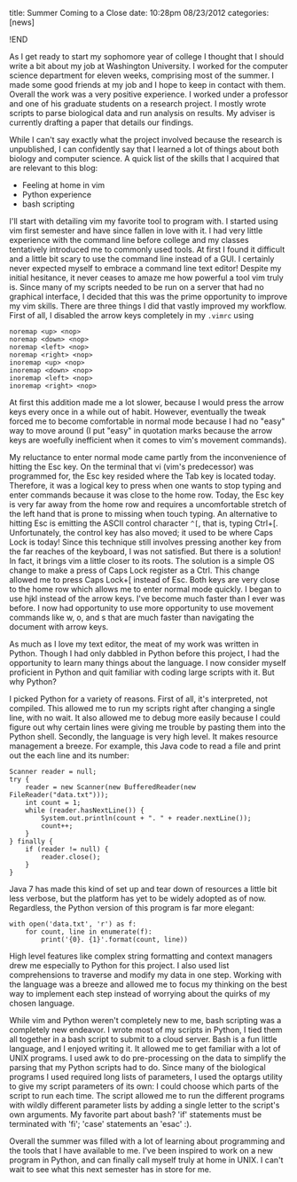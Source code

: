 title: Summer Coming to a Close
date: 10:28pm 08/23/2012
categories: [news]

!END

As I get ready to start my sophomore year of college I thought that I should
write a bit about my job at Washington University. I worked for the computer
science department for eleven weeks, comprising most of the summer. I made some
good friends at my job and I hope to keep in contact with them. Overall the
work was a very positive experience. I worked under a professor and one of his
graduate students on a research project. I mostly wrote scripts to parse
biological data and run analysis on results. My adviser is currently drafting a
paper that details our findings.

While I can't say exactly what the project involved because the research is
unpublished, I can confidently say that I learned a lot of things about both
biology and computer science. A quick list of the skills that I acquired that
are relevant to this blog:

* Feeling at home in vim
* Python experience
* bash scripting

I'll start with detailing vim  my favorite tool to program with. I started
using vim first semester and have since fallen in love with it. I had very
little experience with the command line before college and my classes
tentatively introduced me to commonly used tools. At first I found it difficult
and a little bit scary to use the command line instead of a GUI. I certainly
never expected myself to embrace a command line text editor! Despite my initial
hesitance, it never ceases to amaze me how powerful a tool vim truly is. Since
many of my scripts needed to be run on a server that had no graphical
interface, I decided that this was the prime opportunity to improve my vim
skills. There are three things I did that vastly improved my workflow. First of
all, I disabled the arrow keys completely in my `.vimrc` using

    noremap <up> <nop>
    noremap <down> <nop>
    noremap <left> <nop>
    noremap <right> <nop>
    inoremap <up> <nop>
    inoremap <down> <nop>
    inoremap <left> <nop>
    inoremap <right> <nop>

At first this addition made me a lot slower, because I would press the arrow
keys every once in a while out of habit. However, eventually the tweak forced
me to become comfortable in normal mode because I had no "easy" way to move
around (I put "easy" in quotation marks because the arrow keys are woefully
inefficient when it comes to vim's movement commands).

My reluctance to enter normal mode came partly from the inconvenience of
hitting the Esc key. On the terminal that vi (vim's predecessor) was programmed
for, the Esc key resided where the Tab key is located today. Therefore, it was
a logical key to press when one wants to stop typing and enter commands because
it was close to the home row. Today, the Esc key is very far away from the home
row and requires a uncomfortable stretch of the left hand that is prone to
missing when touch typing. An alternative to hitting Esc is emitting the ASCII
control character `^[`, that is, typing Ctrl+[. Unfortunately, the control key
has also moved; it used to be where Caps Lock is today! Since this technique
still involves pressing another key from the far reaches of the keyboard, I was
not satisfied. But there is a solution! In fact, it brings vim a little closer
to its roots. The solution is a simple OS change to make a press of Caps Lock
register as a Ctrl. This change allowed me to press Caps Lock+[ instead of Esc.
Both keys are very close to the home row which allows me to enter normal mode
quickly. I began to use hjkl instead of the arrow keys. I've become much faster
than I ever was before. I now had opportunity to use more opportunity to use
movement commands like w, o, and s that are much faster than navigating the
document with arrow keys.

As much as I love my text editor, the meat of my work was written in Python.
Though I had only dabbled in Python before this project, I had the opportunity
to learn many things about the language. I now consider myself proficient in
Python and quit familiar with coding large scripts with it. But why Python?

I picked Python for a variety of reasons. First of all, it's interpreted, not
compiled. This allowed me to run my scripts right after changing a single line,
with no wait. It also allowed me to debug more easily because I could figure
out why certain lines were giving me trouble by pasting them into the Python
shell. Secondly, the language is very high level. It makes resource management
a breeze. For example, this Java code to read a file and print out the each
line and its number:

    Scanner reader = null;
    try {
        reader = new Scanner(new BufferedReader(new FileReader("data.txt")));
        int count = 1;
        while (reader.hasNextLine()) {
            System.out.println(count + ". " + reader.nextLine());
            count++;
        }
    } finally {
        if (reader != null) { 
            reader.close();
        }
    }

Java 7 has made this kind of set up and tear down of resources a little bit
less verbose, but the platform has yet to be widely adopted as of now.
Regardless, the Python version of this program is far more elegant:

    with open('data.txt', 'r') as f:
        for count, line in enumerate(f):
            print('{0}. {1}'.format(count, line))

High level features like complex string formatting and context managers drew me
especially to Python for this project. I also used list comprehensions to
traverse and modify my data in one step. Working with the language was a breeze
and allowed me to focus my thinking on the best way to implement each step
instead of worrying about the quirks of my chosen language.

While vim and Python weren't completely new to me, bash scripting was a
completely new endeavor. I wrote most of my scripts in Python, I tied them all
together in a bash script to submit to a cloud server. Bash is a fun little
language, and I enjoyed writing it. It allowed me to get familiar with a lot of
UNIX programs. I used awk to do pre-processing on the data to simplify the
parsing that my Python scripts had to do. Since many of the biological programs
I used required long lists of parameters, I used the optargs utility to give my
script parameters of its own: I could choose which parts of the script to run
each time. The script allowed me to run the different programs with wildly
different parameter lists by adding a single letter to the script's own
arguments. My favorite part about bash? 'if' statements must be terminated with
'fi'; 'case' statements an 'esac' :).

Overall the summer was filled with a lot of learning about programming and the
tools that I have available to me. I've been inspired to work on a new program
in Python, and can finally call myself truly at home in UNIX. I can't wait to
see what this next semester has in store for me.
